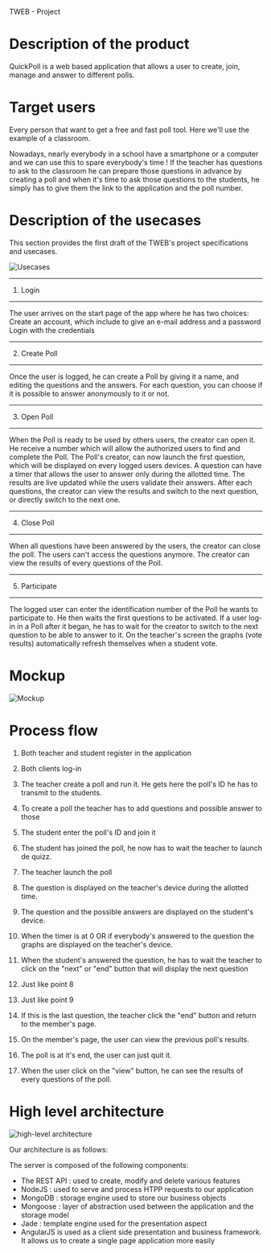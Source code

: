 TWEB - Project

Description of the product
========================================
QuickPoll is a web based application that allows a user to create, join, manage and answer to different polls.

Target users
========================================
Every person that want to get a free and fast poll tool. Here we'll use the example of a classroom.

Nowadays, nearly everybody in a school have a smartphone or a computer and we can use this to spare everybody's time ! If the teacher has questions to ask to the classroom he can prepare those questions in advance by creating a poll and when it's time to ask those questions to the students, he simply has to give them the link to the application and the poll number.


Description of the usecases
========================================
This section provides the first draft of the TWEB's project specifications and usecases.

![Usecases](./pictures/General_Usecases_V0.bmp)

----------------------------------------
1) Login
----------------------------------------
The user arrives on the start page of the app where he has two choices:
	Create an account, which include to give an e-mail address and a password
	Login with the credentials

----------------------------------------
2) Create Poll
----------------------------------------
Once the user is logged, he can create a Poll by giving it a name, and editing the
questions and the answers.
For each question, you can choose if it is possible to answer anonymously to it or not.

----------------------------------------
3) Open Poll
----------------------------------------
When the Poll is ready to be used by others users, the creator can open it. He receive
a number which will allow the authorized users to find and complete the Poll. The Poll's
creator, can now launch the first question, which will be displayed on every logged users devices.
A question can have a timer that allows the user to answer only during the allotted time.
The results are live updated while the users validate their answers.
After each questions, the creator can view the results and switch to the next question, or
directly switch to the next one.

----------------------------------------
4) Close Poll
----------------------------------------
When all questions have been answered by the users, the creator can close the poll.
The users can't access the questions anymore.
The creator can view the results of every questions of the Poll.

----------------------------------------
5) Participate
----------------------------------------
The logged user can enter the identification number of the Poll he wants to participate to.
He then waits the first questions to be activated.
If a user log-in in a Poll after it began, he has to wait for the creator to switch to the next
question to be able to answer to it.
On the teacher's screen the graphs (vote results) automatically refresh themselves when a student vote.

Mockup
=========================================

![Mockup](./pictures/mockups_visio_v0.png)

Process flow
=========================================

1. Both teacher and student register in the application

2. Both clients log-in

3. The teacher create a poll and run it. He gets here the poll's ID he has to transmit to the students.

4. To create a poll the teacher has to add questions and possible answer to those

5. The student enter the poll's ID and join it

6. The student has joined the poll, he now has to wait the teacher to launch de quizz.

7. The teacher launch the poll

8. The question is displayed on the teacher's device during the allotted time.

9. The question and the possible answers are displayed on the student's device.

10. When the timer is at 0 OR if everybody's answered to the question the graphs are displayed on the teacher's device.

11. When the student's answered the question, he has to wait the teacher to click on the "next" or "end" button that will display the next question

12. Just like point 8

13. Just like point 9

14. If this is the last question, the teacher click the "end" button and return to the member's
page.

15. On the member's page, the user can view the previous poll's results.

16. The poll is at it's end, the user can just quit it.

17. When the user click on the "view" button, he can see the results of every questions of the poll.

High level architecture
=======================================

![high-level architecture](./pictures/architecture_bloc_v0.png)

Our architecture is as follows:

The server is composed of the following components:

* The REST API : used to create, modify and delete various features
* NodeJS : used to serve and process HTPP requests to our application
* MongoDB : storage engine used to store our business objects
* Mongoose : layer of abstraction used between the application and the storage model
* Jade : template engine used for the presentation aspect
* AngularJS is used as a client side presentation and business framework. It allows us to create a single page application more easily 
